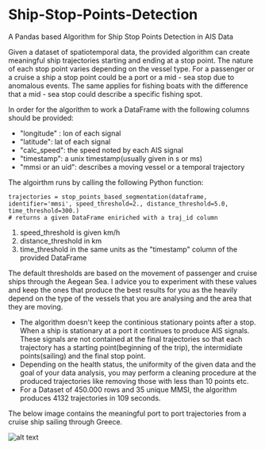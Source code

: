 
# Ship-Stop-Points-Detection

A Pandas based Algorithm for Ship Stop Points Detection in AIS Data

Given a dataset of spatiotemporal data, the provided algorithm can create meaningful ship trajectories starting and ending at a stop point. The nature of each stop point varies depending on the vessel type. For a passenger or a cruise a ship a stop point could be a port or a mid - sea stop due to anomalous events. The same applies for fishing boats with the difference that a mid - sea stop could describe a specific fishing spot.

In order for the algorithm to work a DataFrame with the following columns should be provided:
- "longitude" : lon of each signal
- "latitude": lat of each signal
- "calc_speed": the speed noted by each AIS signal
- "timestamp": a unix timestamp(usually given in s or ms)
- "mmsi or an uid": describes a moving vessel or a temporal trajectory

The algoirthm runs by calling the following Python function:

    trajectories = stop_points_based_segmentation(dataframe, identifier='mmsi', speed_threshold=2., distance_threshold=5.0, time_threshold=300.)
    # returns a given DataFrame eniriched with a traj_id column 

 1. speed_threshold is given km/h 
 2. distance_threshold in km
 3. time_threshold in the same units as the "timestamp" column of the
    provided DataFrame
    
The default thresholds are based on the movement of passenger and cruise ships through the Aegean Sea. I advice you to experiment with these values and keep the ones that produce the best results for you as the heavily depend on the type of the vessels that you are analysing and the area that they are moving.

* The algorithm doesn't keep the continious stationary points after a stop. When a ship is stationary at a port it continues to produce AIS signals. These signals are not contained at the final trajectories so that each trajectory has a starting point(beginning of the trip), the intermidiate points(sailing) and the final stop point.
*  Depending on the health status, the uniformity of the given data and the goal of your data analysis, you may perform a cleaning procedure at the produced trajectories like removing those with less than 10 points etc.
*  For a Dataset of 450.000 rows and 35 unique MMSI, the algorithm produces 4132 trajectories in 109 seconds.

The below image contains the meaningful port to port trajectories from a cruise ship sailing through Greece.

![alt text](https://i.imgur.com/Gav3mF6.png)


